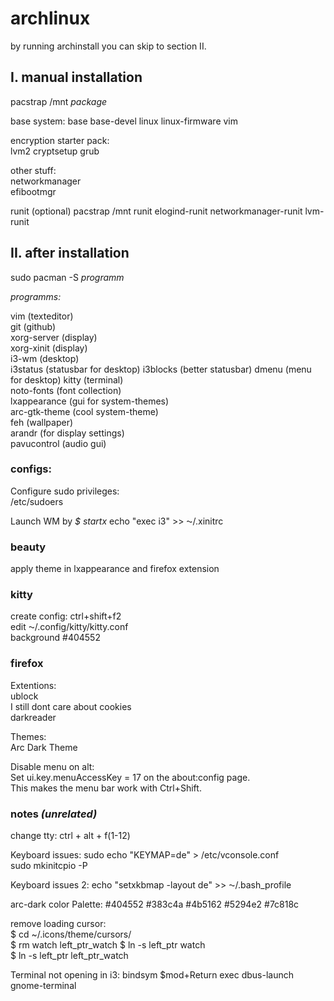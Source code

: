 # archlinux
by running archinstall you can skip to section II.


## I. manual installation

pacstrap /mnt *package*  
  
base system:
base base-devel linux linux-firmware vim  

encryption starter pack:   
lvm2 cryptsetup grub  

other stuff:  
networkmanager  
efibootmgr   

runit (optional) 
pacstrap /mnt runit elogind-runit networkmanager-runit lvm-runit   




## II. after installation
sudo pacman -S *programm*

*programms:*  

vim (texteditor)   
git (github)    
xorg-server (display)  
xorg-xinit (display)   
i3-wm (desktop)  
i3status (statusbar for desktop)
i3blocks (better statusbar)
dmenu (menu for desktop)
kitty (terminal)   
noto-fonts (font collection)   
lxappearance (gui for system-themes)   
arc-gtk-theme (cool system-theme)  
feh (wallpaper)  
arandr (for display settings)  
pavucontrol (audio gui)  
   
### configs:

Configure sudo privileges:  
/etc/sudoers

Launch WM by *$ startx*
echo "exec i3" >> ⁓/.xinitrc   

### beauty  
apply theme in lxappearance and firefox extension  
  
### kitty
create config: ctrl+shift+f2  
edit ⁓/.config/kitty/kitty.conf  
background #404552  

### firefox  
  
Extentions:   
ublock  
I still dont care about cookies  
darkreader  

Themes:  
Arc Dark Theme  

Disable menu on alt:  
Set ui.key.menuAccessKey = 17 on the about:config page.  
This makes the menu bar work with Ctrl+Shift.   
  
    
### notes *(unrelated)*
change tty:
ctrl + alt + f(1-12)  

Keyboard issues:
sudo echo "KEYMAP=de" > /etc/vconsole.conf  
sudo mkinitcpio -P  

Keyboard issues 2:
echo "setxkbmap -layout de" >> ⁓/.bash_profile

arc-dark color Palette:
#404552
#383c4a
#4b5162
#5294e2
#7c818c

remove loading cursor:  
$ cd ~/.icons/theme/cursors/  
$ rm watch left_ptr_watch
$ ln -s left_ptr watch  
$ ln -s left_ptr left_ptr_watch

Terminal not opening in i3:
bindsym $mod+Return exec dbus-launch gnome-terminal


